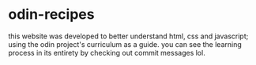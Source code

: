 # odin-recipes
this website was developed to better understand html, css and javascript; using the odin project's curriculum as a guide.
you can see the learning process in its entirety by checking out commit messages lol.

